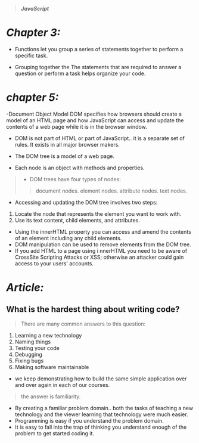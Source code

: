 > ***JavaScript***
# _Chapter 3:_
- Functions let you group a series of statements together to perform a specific task. 
+ Grouping together the The statements that are required to answer a question or perform a task helps organize your code. 


# _chapter 5:_
-Document Object Model DOM specifies how browsers should create a model of an HTML page and how JavaScript can access and update the contents of a web page while it is in the browser window. 
- DOM is not part of HTML or part of JavaScript.. it is a separate set of rules. It exists in all major browser makers.
+ The  DOM tree is a model of a web page.
* Each node is an object with methods and properties. 
>* DOM trees have four types of nodes: 
>> document nodes.
>> element nodes.
>> attribute nodes.
>> text nodes. 
- Accessing and updating the DOM tree involves two steps:
1. Locate the node that represents the element you want to work with.
2. Use its text content, child elements, and attributes. 
- Using the innerHTML property you can access and amend the contents of an element including any child elements.
- DOM manipulation can be used to remove elements from the DOM tree.
- If you add HTML to a page using i nnerHTML you need to be aware of CrossSite Scripting Attacks or XSS; otherwise an attacker could gain access to your users' accounts. 


# _Article:_
## What is the hardest thing about writing code?
> There are many common answers to this question:
1. Learning a new technology
2. Naming things
3. Testing your code
4. Debugging
5. Fixing bugs
6. Making software maintainable
-  we keep demonstrating how to build the same simple application over and over again in each of our courses.
> the answer is familiarity.
- By creating a familiar problem domain.. both the tasks of teaching a new technology and the viewer learning that technology were much easier.
- Programming is easy if you understand the problem domain.
- It is easy to fall into the trap of thinking you understand enough of the problem to get started coding it.
